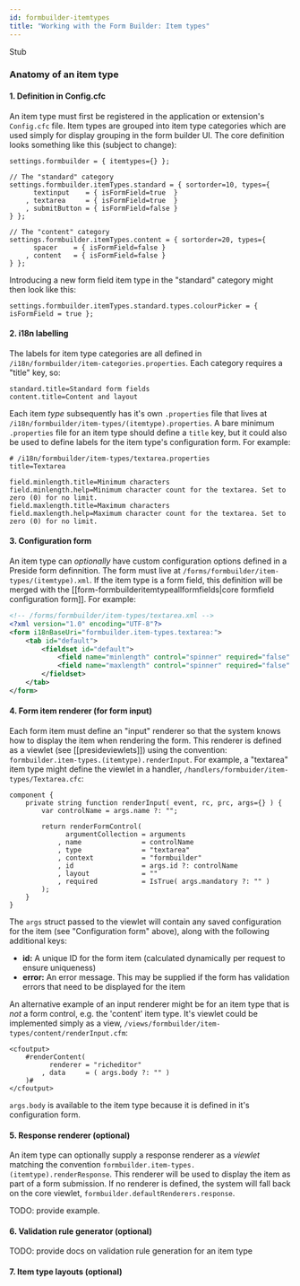 ```yaml
---
id: formbuilder-itemtypes
title: "Working with the Form Builder: Item types"
---
```


Stub

### Anatomy of an item type

#### 1. Definition in Config.cfc

An item type must first be registered in the application or extension's `Config.cfc` file. Item types are grouped into item type categories which are used simply for display grouping in the form builder UI. The core definition looks something like this (subject to change):

```luceescript
settings.formbuilder = { itemtypes={} };

// The "standard" category
settings.formbuilder.itemTypes.standard = { sortorder=10, types={
      textinput    = { isFormField=true  }
    , textarea     = { isFormField=true  }
    , submitButton = { isFormField=false }
} };

// The "content" category
settings.formbuilder.itemTypes.content = { sortorder=20, types={
      spacer    = { isFormField=false }
    , content   = { isFormField=false }
} };

```

Introducing a new form field item type in the "standard" category might then look like this:

```luceescript
settings.formbuilder.itemTypes.standard.types.colourPicker = { isFormField = true };
```

#### 2. i18n labelling

The labels for item type categories are all defined in `/i18n/formbuilder/item-categories.properties`. Each category requires a "title" key, so:

```properties
standard.title=Standard form fields
content.title=Content and layout
```

Each item _type_ subsequently has it's own `.properties` file that lives at `/i18n/formbuilder/item-types/(itemtype).properties`. A bare minimum `.properties` file for an item type should define a `title` key, but it could also be used to define labels for the item type's configuration form. For example:

```properties
# /i18n/formbuilder/item-types/textarea.properties
title=Textarea

field.minlength.title=Minimum characters
field.minlength.help=Minimum character count for the textarea. Set to zero (0) for no limit.
field.maxlength.title=Maximum characters
field.maxlength.help=Maximum character count for the textarea. Set to zero (0) for no limit.
```

#### 3. Configuration form

An item type can _optionally_ have custom configuration options defined in a Preside form definnition. The form must live at `/forms/formbuilder/item-types/(itemtype).xml`. If the item type is a form field, this definition will be merged with the [[form-formbuilderitemtypeallformfields|core formfield configuration form]]. For example:

```xml
<!-- /forms/formbuilder/item-types/textarea.xml -->
<?xml version="1.0" encoding="UTF-8"?>
<form i18nBaseUri="formbuilder.item-types.textarea:">
	<tab id="default">
		<fieldset id="default">
			<field name="minlength" control="spinner" required="false" sortorder="33" defaultvalue="0" />
			<field name="maxlength" control="spinner" required="false" sortorder="36" defaultvalue="0" />
		</fieldset>
	</tab>
</form>
```

#### 4. Form item renderer (for form input)

Each form item must define an "input" renderer so that the system knows how to display the item when rendering the form. This renderer is defined as a viewlet (see [[presideviewlets]]) using the convention: `formbuilder.item-types.(itemtype).renderInput`. For example, a "textarea" item type might define the viewlet in a handler, `/handlers/formbuider/item-types/Textarea.cfc`:

```luceescript
component {
	private string function renderInput( event, rc, prc, args={} ) {
		var controlName = args.name ?: "";

		return renderFormControl(
			  argumentCollection = arguments
			, name               = controlName
			, type               = "textarea"
			, context            = "formbuilder"
			, id                 = args.id ?: controlName
			, layout             = ""
			, required           = IsTrue( args.mandatory ?: "" )
		);
	}
}
```

The `args` struct passed to the viewlet will contain any saved configuration for the item (see "Configuration form" above), along with the following additional keys:

* **id:** A unique ID for the form item (calculated dynamically per request to ensure uniqueness)
* **error:** An error message. This may be supplied if the form has validation errors that need to be displayed for the item

An alternative example of an input renderer might be for an item type that is _not_ a form control, e.g. the 'content' item type. It's viewlet could be implemented simply as a view, `/views/formbuilder/item-types/content/renderInput.cfm`:

```lucee
<cfoutput>
	#renderContent( 
		  renderer = "richeditor"
		, data     = ( args.body ?: "" )
	)#
</cfoutput>
```

`args.body` is available to the item type because it is defined in it's configuration form.

#### 5. Response renderer (optional)

An item type can optionally supply a response renderer as a _viewlet_ matching the convention `formbuilder.item-types.(itemtype).renderResponse`. This renderer will be used to display the item as part of a form submission. If no renderer is defined, the system will fall back on the core viewlet, `formbuilder.defaultRenderers.response`.

TODO: provide example.

#### 6. Validation rule generator (optional)

TODO: provide docs on validation rule generation for an item type

#### 7. Item type layouts (optional)